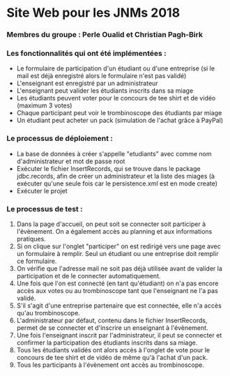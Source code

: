 # Site Web pour les JNMs 2018


### Membres du groupe : Perle Oualid et Christian Pagh-Birk


### Les fonctionnalités qui ont été implémentées :
- Le formulaire de participation d'un étudiant ou d'une entreprise (si le mail est déjà enregistré alors le formulaire n'est pas validé)
- L'enseignant est enregistré par un administrateur
- L'enseignant peut valider les étudiants inscrits dans sa miage
- Les étudiants peuvent voter pour le concours de tee shirt et de vidéo (maximum 3 votes)
- Chaque participant peut voir le trombinoscope des étudiants par miage
- Un étudiant peut acheter un pack (simulation de l'achat grâce à PayPal)


### Le processus de déploiement : 
- La base de données à créer s'appelle "etudiants" avec comme nom d'administrateur et mot de passe root
- Exécuter le fichier InsertRecords, qui se trouve dans le package jdbc.records, afin de créer un administrateur et la liste des miages (à exécuter qu'une seule fois car le persistence.xml est en mode create)
- Exécuter le projet



### Le processus de test : 
1. Dans la page d'accueil, on peut soit se connecter soit participer à l'évènement. On a également accès au planning et aux informations pratiques.
2. Si on clique sur l'onglet "participer" on est redirigé vers une page avec un formulaire à remplir. Seul un étudiant ou une entreprise doit remplir ce formulaire.
3. On vérifie que l'adresse mail ne soit pas déjà utilisée avant de valider la participation et de le connecter automatiquement.
4. Une fois que l'on est connecté (en tant qu'étudiant) on n'a pas encore accès aux votes ou au trombinoscope tant que l'enseignant ne l'a pas validé.
5. S'il s'agit d'une entreprise partenaire que est connectée, elle n'a accès qu'au trombinoscope.
6. L'administrateur par défaut, contenu dans le fichier InsertRecords, permet de se connecter et d'inscrire un enseignant à l'évènement.
7. Une fois l'enseignant inscrit par l'administrateur, il peut se connecter et confirmer la participation des étudiants inscrits dans sa miage. 
8. Tous les étudiants validés ont alors accès à l'onglet de vote pour le concours de tee shirt et de vidéo de même qu'à l'achat d'un pack. 
9. Tous les participants à l'évènement ont accès au trombinoscope.
